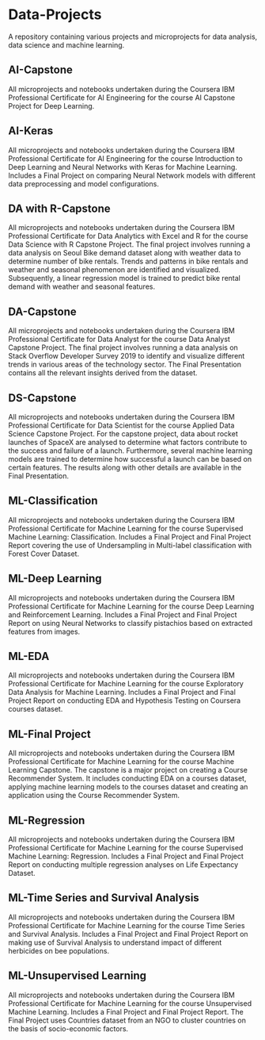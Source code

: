 # Data-Projects
A repository containing various projects and microprojects for data analysis, data science and machine learning.

## AI-Capstone
All microprojects and notebooks undertaken during the Coursera IBM Professional Certificate for AI Engineering for the course AI Capstone Project for Deep Learning.

## AI-Keras
All microprojects and notebooks undertaken during the Coursera IBM Professional Certificate for AI Engineering for the course Introduction to Deep Learning and Neural Networks with Keras for Machine Learning. Includes a Final Project on comparing Neural Network models with different data preprocessing and model configurations.

## DA with R-Capstone
All microprojects and notebooks undertaken during the Coursera IBM Professional Certificate for Data Analytics with Excel and R for the course Data Science with R Capstone Project. The final project involves running a data analysis on Seoul Bike demand dataset along with weather data to determine number of bike rentals. Trends and patterns in bike rentals and weather and seasonal phenomenon are identified and visualized. Subsequently, a linear regression model is trained to predict bike rental demand with weather and seasonal features.

## DA-Capstone
All microprojects and notebooks undertaken during the Coursera IBM Professional Certificate for Data Analyst for the course Data Analyst Capstone Project. The final project involves running a data analysis on Stack Overflow Developer Survey 2019 to identify and visualize different trends in various areas of the technology sector. The Final Presentation contains all the relevant insights derived from the dataset.

## DS-Capstone
All microprojects and notebooks undertaken during the Coursera IBM Professional Certificate for Data Scientist for the course Applied Data Science Capstone Project. For the capstone project, data about rocket launches of SpaceX are analysed to determine what factors contribute to the success and failure of a launch. Furthermore, several machine learning models are trained to determine how successful a launch can be based on certain features. The results along with other details are available in the Final Presentation.

## ML-Classification
All microprojects and notebooks undertaken during the Coursera IBM Professional Certificate for Machine Learning for the course Supervised Machine Learning: Classification. Includes a Final Project and Final Project Report covering the use of Undersampling in Multi-label classification with Forest Cover Dataset.

## ML-Deep Learning
All microprojects and notebooks undertaken during the Coursera IBM Professional Certificate for Machine Learning for the course Deep Learning and Reinforcement Learning. Includes a Final Project and Final Project Report on using Neural Networks to classify pistachios based on extracted features from images.

## ML-EDA
All microprojects and notebooks undertaken during the Coursera IBM Professional Certificate for Machine Learning for the course Exploratory Data Analysis for Machine Learning. Includes a Final Project and Final Project Report on conducting EDA and Hypothesis Testing on Coursera courses dataset.

## ML-Final Project
All microprojects and notebooks undertaken during the Coursera IBM Professional Certificate for Machine Learning for the course Machine Learning Capstone. The capstone is a major project on creating a Course Recommender System. It includes conducting EDA on a courses dataset, applying machine learning models to the courses dataset and creating an application using the Course Recommender System.

## ML-Regression
All microprojects and notebooks undertaken during the Coursera IBM Professional Certificate for Machine Learning for the course Supervised Machine Learning: Regression. Includes a Final Project and Final Project Report on conducting multiple regression analyses on Life Expectancy Dataset.

## ML-Time Series and Survival Analysis
All microprojects and notebooks undertaken during the Coursera IBM Professional Certificate for Machine Learning for the course Time Series and Survival Analysis. Includes a Final Project and Final Project Report on making use of Survival Analysis to understand impact of different herbicides on bee populations.

## ML-Unsupervised Learning
All microprojects and notebooks undertaken during the Coursera IBM Professional Certificate for Machine Learning for the course Unsupervised Machine Learning. Includes a Final Project and Final Project Report. The Final Project uses Countries dataset from an NGO to cluster countries on the basis of socio-economic factors.

